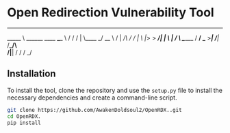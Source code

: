# Open Redirection Vulnerability Tool

________                      ______________  ___
\_____  \ ______   ____   ____\______   \   \/  /
 /   |   \\____ \_/ __ \ /    \|       _/\     / 
/    |    \  |_> >  ___/|   |  \    |   \/     \ 
\_______  /   __/ \___  >___|  /____|_  /___/\  \
        \/|__|        \/     \/       \/      \_/



## Installation

To install the tool, clone the repository and use the `setup.py` file to install the necessary dependencies and create a command-line script.

```sh
git clone https://github.com/AwakenDoldsoul2/OpenRDX..git
cd OpenRDX.
pip install 
